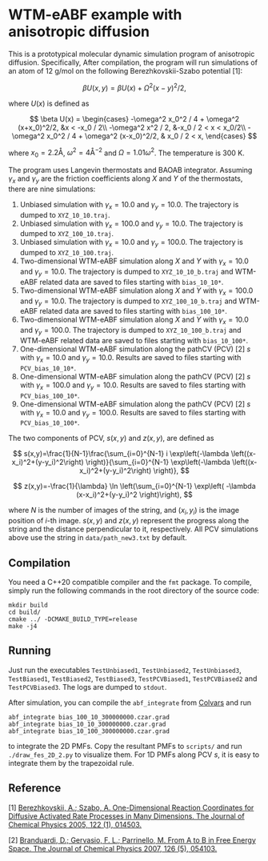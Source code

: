  
# WTM-eABF example with anisotropic diffusion

This is a prototypical molecular dynamic simulation program of anisotropic diffusion. Specifically, After compilation, the program will run simulations of an atom of 12 g/mol on the following Berezhkovskii-Szabo potential [1]:

$$
\beta U(x,y) = \beta U(x) + \Omega^2 (x-y)^2/2,
$$

where $U(x)$ is defined as

$$
\beta U(x) =
\begin{cases}
-\omega^2 x_0^2 / 4 + \omega^2 (x+x_0)^2/2, &x < -x_0 / 2\\
-\omega^2 x^2 / 2, &-x_0 / 2 < x < x_0/2\\
-\omega^2 x_0^2 / 4 + \omega^2 (x-x_0)^2/2, & x_0 / 2 < x,
\end{cases}
$$

where $x_0 = 2.2 \mathrm{\mathring{A}}$, $\omega^2 = 4 \mathrm{\mathring{A}}^{-2}$ and $\Omega=1.01\omega^2$. The temperature is 300 K.

The program uses Langevin thermostats and BAOAB integrator. Assuming $\gamma_x$ and $\gamma_y$ are the friction coefficients along $X$ and $Y$ of the thermostats, there are nine simulations:

1. Unbiased simulation with $\gamma_x = 10.0$ and $\gamma_y = 10.0$. The trajectory is dumped to `XYZ_10_10.traj`.
2. Unbiased simulation with $\gamma_x = 100.0$ and $\gamma_y = 10.0$. The trajectory is dumped to `XYZ_100_10.traj`.
3. Unbiased simulation with $\gamma_x = 10.0$ and $\gamma_y = 100.0$. The trajectory is dumped to `XYZ_10_100.traj`.
4. Two-dimensional WTM-eABF simulation along $X$ and $Y$ with $\gamma_x = 10.0$ and $\gamma_y = 10.0$. The trajectory is dumped to `XYZ_10_10_b.traj` and WTM-eABF related data are saved to files starting with `bias_10_10*`.
5. Two-dimensional WTM-eABF simulation along $X$ and $Y$ with $\gamma_x = 100.0$ and $\gamma_y = 10.0$. The trajectory is dumped to `XYZ_100_10_b.traj` and WTM-eABF related data are saved to files starting with `bias_100_10*`.
6. Two-dimensional WTM-eABF simulation along $X$ and $Y$ with $\gamma_x = 10.0$ and $\gamma_y = 100.0$. The trajectory is dumped to `XYZ_10_100_b.traj` and WTM-eABF related data are saved to files starting with `bias_10_100*`.
7. One-dimensional WTM-eABF simulation along the pathCV (PCV) [2] $s$ with $\gamma_x = 10.0$ and $\gamma_y = 10.0$. Results are saved to files starting with `PCV_bias_10_10*`.
8. One-dimensional WTM-eABF simulation along the pathCV (PCV) [2] $s$ with $\gamma_x = 100.0$ and $\gamma_y = 10.0$. Results are saved to files starting with `PCV_bias_100_10*`.
9. One-dimensional WTM-eABF simulation along the pathCV (PCV) [2] $s$ with $\gamma_x = 10.0$ and $\gamma_y = 100.0$. Results are saved to files starting with `PCV_bias_10_100*`.

The two components of PCV, $s(x,y)$ and $z(x,y)$, are defined as

$$
s(x,y)=\frac{1}{N-1}\frac{\sum_{i=0}^{N-1} i \exp\left(-\lambda \left((x-x_i)^2+(y-y_i)^2\right) \right)}{\sum_{i=0}^{N-1} \exp\left(-\lambda \left((x-x_i)^2+(y-y_i)^2\right) \right)},
$$

$$
z(x,y)=-\frac{1}{\lambda} \ln \left(\sum_{i=0}^{N-1} \exp\left( -\lambda (x-x_i)^2+(y-y_i)^2 \right)\right),
$$

where $N$ is the number of images of the string, and $(x_i, y_i)$ is the image position of $i$-th image. $s(x,y)$ and $z(x,y)$ represent the progress along the string and the distance perpendicular to it, respectively. All PCV simulations above use the string in `data/path_new3.txt` by default.

## Compilation

You need a C++20 compatible compiler and the `fmt` package. To compile, simply run the following commands in the root directory of the source code:
```
mkdir build
cd build/
cmake ../ -DCMAKE_BUILD_TYPE=release
make -j4
```

## Running

Just run the executables `TestUnbiased1`, `TestUnbiased2`, `TestUnbiased3`, `TestBiased1`, `TestBiased2`, `TestBiased3`, `TestPCVBiased1`, `TestPCVBiased2` and `TestPCVBiased3`. The logs are dumped to `stdout`.

After simulation, you can compile the `abf_integrate` from [Colvars](https://github.com/Colvars/colvars/tree/master/colvartools) and run
```
abf_integrate bias_100_10_300000000.czar.grad
abf_integrate bias_10_10_300000000.czar.grad
abf_integrate bias_10_100_300000000.czar.grad
```
to integrate the 2D PMFs. Copy the resultant PMFs to `scripts/` and run `./draw_fes_2D_2.py` to visualize them. For 1D PMFs along PCV $s$, it is easy to integrate them by the trapezoidal rule.

## Reference

[1] [Berezhkovskii, A.; Szabo, A. One-Dimensional Reaction Coordinates for Diffusive Activated Rate Processes in Many Dimensions. The Journal of Chemical Physics 2005, 122 (1), 014503.](https://doi.org/10.1063/1.1818091)

[2] [Branduardi, D.; Gervasio, F. L.; Parrinello, M. From A to B in Free Energy Space. The Journal of Chemical Physics 2007, 126 (5), 054103.]( https://doi.org/10.1063/1.2432340)